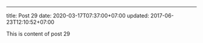 ---
title: Post 29
date: 2020-03-17T07:37:00+07:00
updated: 2017-06-23T12:10:52+07:00

This is content of post 29